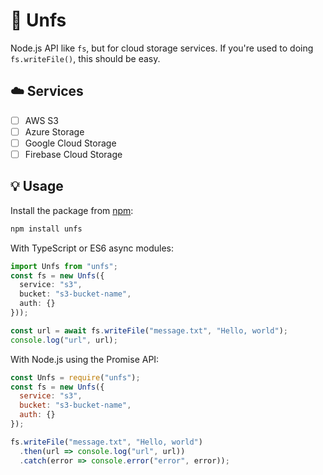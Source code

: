 # 📁 Unfs

Node.js API like `fs`, but for cloud storage services. If you're used to doing `fs.writeFile()`, this should be easy.

## ☁️ Services

- [ ] AWS S3
- [ ] Azure Storage
- [ ] Google Cloud Storage
- [ ] Firebase Cloud Storage

## 💡 Usage

Install the package from [npm](https://www.npmjs.com/package/unfs):

```bash
npm install unfs
```

With TypeScript or ES6 async modules:

```ts
import Unfs from "unfs";
const fs = new Unfs({
  service: "s3",
  bucket: "s3-bucket-name",
  auth: {}
}));

const url = await fs.writeFile("message.txt", "Hello, world");
console.log("url", url);
```

With Node.js using the Promise API:

```js
const Unfs = require("unfs");
const fs = new Unfs({
  service: "s3",
  bucket: "s3-bucket-name",
  auth: {}
});

fs.writeFile("message.txt", "Hello, world")
  .then(url => console.log("url", url))
  .catch(error => console.error("error", error));
```
